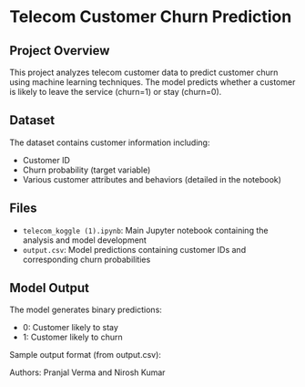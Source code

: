 # Telecom Customer Churn Prediction

## Project Overview
This project analyzes telecom customer data to predict customer churn using machine learning techniques. The model predicts whether a customer is likely to leave the service (churn=1) or stay (churn=0).

## Dataset
The dataset contains customer information including:
- Customer ID
- Churn probability (target variable)
- Various customer attributes and behaviors (detailed in the notebook)

## Files
- `telecom_koggle (1).ipynb`: Main Jupyter notebook containing the analysis and model development
- `output.csv`: Model predictions containing customer IDs and corresponding churn probabilities

## Model Output
The model generates binary predictions:
- 0: Customer likely to stay
- 1: Customer likely to churn

Sample output format (from output.csv):


Authors: Pranjal Verma and Nirosh Kumar

